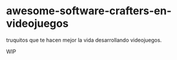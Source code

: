 # awesome-software-crafters-en-videojuegos

truquitos que te hacen mejor la vida desarrollando videojuegos.

WIP
